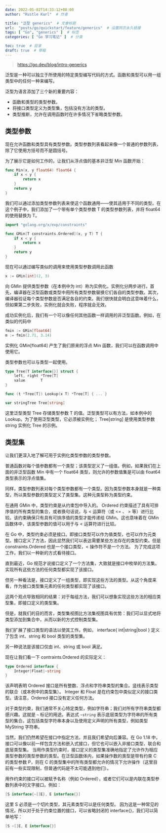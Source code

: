 ```yaml
---
date: 2022-05-02T14:33:12+08:00
author: "Rustle Karl"  # 作者

title: "泛型 generics"  # 文章标题
url:  "posts/go/quickstart/feature/generics"  # 设置网页永久链接
tags: [ "Go", "generics" ]  # 标签
categories: [ "Go 学习笔记" ]  # 分类

toc: true  # 目录
draft: true  # 草稿
---
```


> https://go.dev/blog/intro-generics

泛型是一种可以独立于所使用的特定类型编写代码的方式。函数和类型可以用一组类型中的任何一种来编写。

泛型为语言添加了三个新的重要内容：

- 函数和类型的类型参数。
- 将接口类型定义为类型集，包括没有方法的类型。
- 类型推断，允许在调用函数时在许多情况下省略类型参数。

## 类型参数

现在允许函数和类型具有类型参数。类型参数列表看起来像一个普通的参数列表，除了它使用方括号而不是圆括号。

为了展示它是如何工作的，让我们从浮点值的基本非泛型 Min 函数开始：

```go
func Min(x, y float64) float64 {
    if x < y {
        return x
    }
    return y
}
```

我们可以通过添加类型参数列表来使这个函数通用——使其适用于不同的类型。在这个例子中，我们添加了一个带有单个类型参数 T 的类型参数列表，并将 float64 的使用替换为 T。

```go
import "golang.org/x/exp/constraints"

func GMin[T constraints.Ordered](x, y T) T {
    if x < y {
        return x
    }
    return y
}
```

现在可以通过编写类似的调用来使用类型参数调用此函数

```go
x := GMin[int](2, 3)
```

向 GMin 提供类型参数（在本例中为 int）称为实例化。实例化分两步进行。首先，编译器在泛型函数或类型中用所有类型参数替换它们各自的类型参数。其次，编译器验证每个类型参数是否满足各自的约束。我们很快就会明白这意味着什么，但如果第二步失败，实例化就会失败，程序就会无效。

成功实例化后，我们有一个可以像任何其他函数一样调用的非泛型函数。例如，在类似的代码中

```go
fmin := GMin[float64]
m := fmin(2.71, 3.14)
```

实例化 GMin[float64] 产生了我们原来的浮点 Min 函数，我们可以在函数调用中使用它。

类型参数也可以与类型一起使用。

```go
type Tree[T interface{}] struct {
    left, right *Tree[T]
    value       T
}

func (t *Tree[T]) Lookup(x T) *Tree[T] { ... }

var stringTree Tree[string]
```

这里泛型类型 Tree 存储类型参数 T 的值。泛型类型可以有方法，如本例中的 Lookup。为了使用泛型类型，它必须被实例化； Tree[string] 是使用类型参数 string 实例化 Tree 的示例。

## 类型集

让我们更深入地了解可用于实例化类型参数的类型参数。

普通函数对每个值参数都有一个类型；该类型定义了一组值。例如，如果我们在上面的非泛型函数 Min 中有一个 float64 类型，则允许的参数值集是可以由 float64 类型表示的浮点值集。

同样，类型参数列表对每个类型参数都有一个类型。因为类型参数本身就是一种类型，所以类型参数的类型定义了类型集。这种元类型称为类型约束。

在通用 GMin 中，类型约束是从约束包中导入的。 Ordered 约束描述了具有可排序值的所有类型的集合，或者换句话说，与 < 运算符（或 <= 、 > 等）进行比较。该约束确保只有具有可排序值的类型才能传递给 GMin。这也意味着在 GMin 函数体中，该类型参数的值可以用于与 < 运算符进行比较。

在 Go 中，类型约束必须是接口。即接口类型可以作为值类型，也可以作为元类型。接口定义了方法，因此显然我们可以表达需要某些方法存在的类型约束。但是 constraints.Ordered 也是一个接口类型，< 操作符不是一个方法。 为了完成这项工作，我们以一种新的方式看待接口。

直到最近，Go 规范才说接口定义了一个方法集，大致就是接口中枚举的方法集。实现所有这些方法的任何类型都实现了该接口。

但另一种看法是，接口定义了一组类型，即实现这些方法的类型。从这个角度来看，作为接口类型集元素的任何类型都实现了该接口。

这两个观点导致相同的结果：对于每组方法，我们可以想象实现这些方法的相应类型集，即接口定义的类型集。

但是，就我们的目的而言，类型集视图比方法集视图具有优势：我们可以显式地将类型添加到集合中，从而以新的方式控制类型集。

我们扩展了接口类型的语法以使其工作。例如， interface{ int|string|bool } 定义了包含 int、string 和 bool 类型的类型集。

另一种说法是该接口仅由 int、string 或 bool 满足。

现在让我们看一下 contraints.Ordered 的实际定义：

```go
type Ordered interface {
    Integer|Float|~string
}
```

该声明表明 Ordered 接口是所有整数、浮点和字符串类型的集合。竖线表示类型的联合（或本例中的类型集）。 Integer 和 Float 是在约束包中类似定义的接口类型。请注意，Ordered 接口没有定义任何方法。

对于类型约束，我们通常不关心特定类型，例如字符串；我们对所有字符串类型都感兴趣。这就是 `~` 标记的用途。表达式 `~string` 表示底层类型为字符串的所有类型的集合。这包括类型字符串本身以及使用定义声明的所有类型，例如类型 MyString 字符串。

当然，我们仍然希望在接口中指定方法，并且我们希望向后兼容。在 Go 1.18 中，接口可以像以前一样包含方法和嵌入式接口，但它也可以嵌入非接口类型、联合和底层类型集。 当用作类型约束时，接口定义的类型集准确地指定了允许作为相应类型参数的类型参数的类型。在泛型函数体内，如果操作数的类型是带有约束 C 的类型参数 P，则在 C 的类型集中的所有类型都允许的情况下允许操作（这里目前有一些实现限制，但普通代码是不太可能遇到他们）。

用作约束的接口可以被赋予名称（例如 Ordered），或者它们可以是内联在类型参数列表中的文字接口。例如：

```go
[S interface{~[]E}, E interface{}]
```

这里 S 必须是一个切片类型，其元素类型可以是任何类型。 因为这是一种常见的情况，所以对于处于约束位置的接口，可以省略封闭的 interface{}，我们可以简单地写：

```go
[S ~[]E, E interface{}]
```

```go

```
